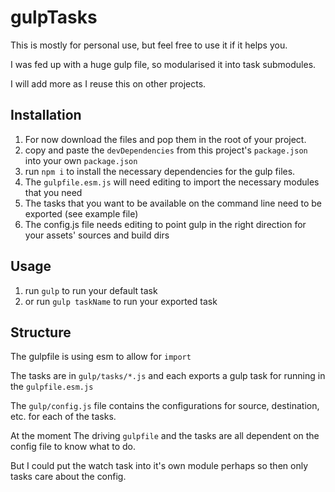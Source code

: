 # gulpTasks

This is mostly for personal use, but feel free to use it if it helps you.

I was fed up with a huge gulp file, so modularised it into task submodules.

I will add more as I reuse this on other projects.

## Installation

1. For now download the files and pop them in the root of your project.
2. copy and paste the `devDependencies` from this project's `package.json` into your own `package.json`
3. run `npm i` to install the necessary dependencies for the gulp files.
4. The `gulpfile.esm.js` will need editing to import the necessary modules that you need
5. The tasks that you want to be available on the command line need to be exported (see example file)
6. The config.js file needs editing to point gulp in the right direction for your assets' sources and build dirs

## Usage

1. run `gulp` to run your default task
2. or run `gulp taskName` to run your exported task

## Structure

The gulpfile is using esm to allow for `import`

The tasks are in `gulp/tasks/*.js` and each exports a gulp task for running in the `gulpfile.esm.js`

The `gulp/config.js` file contains the configurations for source, destination, etc. for each of the tasks.

At the moment The driving `gulpfile` and the tasks are all dependent on the config file to know what to do.

But I could put the watch task into it's own module perhaps so then only tasks care about the config.
